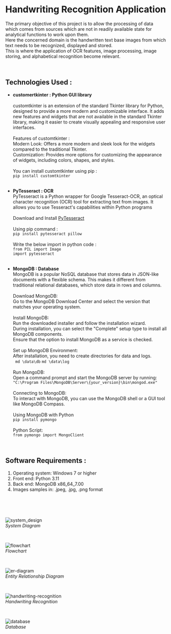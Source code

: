 # Handwriting Recognition Application
The primary objective of this project is to allow the processing of data which 
comes from sources which are not in readily available state for analytical 
functions to work upon them.  
Here the concerned domain is the handwritten text base images from which text 
needs to be recognized, displayed and stored. </br>
This is where the application of OCR features, image processing, image storing, 
and alphabetical recognition become relevant.

</br>

## Technologies Used :
- **customertkinter : Python GUI library**<br/><br/>
 customtkinter is an extension of the standard Tkinter library for Python, designed to provide a more modern and customizable interface. It adds new features and widgets that are not available in the standard Tkinter library, making it easier to create visually appealing and responsive user interfaces.
<br/><br/> Features of customtkinter : <br/>
Modern Look: Offers a more modern and sleek look for the widgets compared to the traditional Tkinter.<br/>
Customization: Provides more options for customizing the appearance of widgets, including colors, shapes, and styles.
<br/><br/> You can install customtkinter using pip : <br/>
``` pip install customtkinter ```
<br/><br/>

- **PyTesseract : OCR**<br/>
PyTesseract is a Python wrapper for Google Tesseract-OCR, an optical character recognition (OCR) tool for extracting text from images. It allows you to use Tesseract's capabilities within Python programs
<br/><br/>Download and Install [PyTesseract](https://pypi.org/project/pytesseract/)
<br/><br/>Using pip command : <br/>
```pip install pytesseract pillow```<br/>
<br/>Write the below import in python code :<br/>
```from PIL import Image```<br/>
``` import pytesseract ```
<br/><br/>

- **MongoDB : Database**  <br/>
MongoDB is a popular NoSQL database that stores data in JSON-like documents with a flexible schema. This makes it different from traditional relational databases, which store data in rows and columns.</br></br>
Download MongoDB:</br>
Go to the MongoDB Download Center and select the version that matches your operating system.</br></br>
Install MongoDB:</br>
Run the downloaded installer and follow the installation wizard.</br>
During installation, you can select the "Complete" setup type to install all MongoDB components.</br>
Ensure that the option to install MongoDB as a service is checked.</br></br>
Set up MongoDB Environment:</br>
After installation, you need to create directories for data and logs.</br>
``` md \data\db``` ```md \data\log ``` </br></br>
Run MongoDB:</br>
Open a command prompt and start the MongoDB server by running:</br>
``` "C:\Program Files\MongoDB\Server\{your_version}\bin\mongod.exe" ```</br></br>
Connecting to MongoDB:</br>
To interact with MongoDB, you can use the MongoDB shell or a GUI tool like MongoDB Compass.</br></br>
Using MongoDB with Python</br>
```pip install pymongo```</br></br>
Python Script:</br>
``` from pymongo import MongoClient ```
 
</br>

## Software Requirements :
1. Operating system: Windows 7 or higher <br/>
2. Front end: Python 3.11 <br/>
3. Back end: MongoDB x86_64_7.00   <br/>
4. Images samples in: .jpeg, .jpg, .png format    <br/>

</br>
<br/>
<br/>

![system_design](system_diagram.jpg)
<br/>*System Diagram*

<br/>

![flowchart](flowchart.jpg)
<br/>*Flowchart*

<br/>

![er-diagram](er-diagram.jpg)
<br/>*Entity Relationship Diagram*

<br/>

![handwriting-recognition](handwriting-recognition.jpg)
<br/>*Handwriting Recognition*

<br/>

![database](database.jpg)
<br/>*Database*

<br/>
